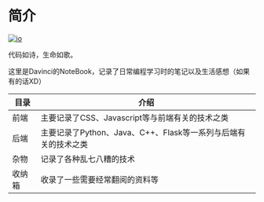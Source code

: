 # 简介

[![io](https://img.shields.io/badge/author-Davinci-brightgreen.svg?style=flat-square)](https://davincievans.top)

代码如诗，生命如歌。

这里是Davinci的NoteBook，记录了日常编程学习时的笔记以及生活感想（如果有的话XD）

| 目录 | 介绍 |
| --- | --- |
| 前端 | 主要记录了CSS、Javascript等与前端有关的技术之类 |
| 后端 | 主要记录了Python、Java、C++、Flask等一系列与后端有关的技术之类 |
| 杂物 | 记录了各种乱七八糟的技术 |
| 收纳箱 | 收录了一些需要经常翻阅的资料等 |
